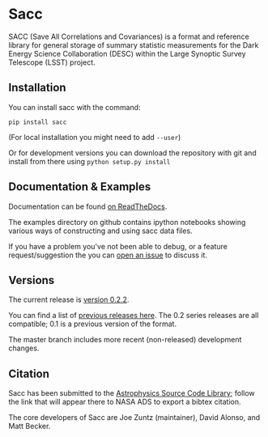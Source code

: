 Sacc
====

SACC (Save All Correlations and Covariances) is a format and reference library for general storage
of summary statistic measurements for the Dark Energy Science Collaboration (DESC) within the Large Synoptic
Survey Telescope (LSST) project.


Installation
------------

You can install sacc with the command:

``pip install sacc``

(For local installation you might need to add `--user`)

Or for development versions you can download the repository with git and install from there using ``python setup.py install``


Documentation & Examples
------------------------

Documentation can be found [on ReadTheDocs](https://sacc.readthedocs.io/en/latest/).

The examples directory on github contains ipython notebooks showing various ways of constructing and using sacc data files.

If you have a problem you've not been able to debug, or a feature request/suggestion the you can [open an issue](https://github.com/LSSTDESC/sacc/issues) to discuss it.

Versions
--------

The current release is [version 0.2.2](https://github.com/LSSTDESC/sacc/releases/tag/0.2.2).

You can find a list of [previous releases here](https://github.com/LSSTDESC/sacc/releases).  The 0.2 series releases are all compatible; 0.1 is a previous version of the format.

The master branch includes more recent (non-released) development changes.


Citation
--------

Sacc has been submitted to the [Astrophysics Source Code Library](https://ascl.net/code/v/2277); follow the link that will appear there to NASA ADS to export a bibtex citation.

The core developers of Sacc are Joe Zuntz (maintainer), David Alonso, and Matt Becker.

